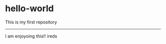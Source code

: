 # hello-world
This is my first repository
________________________________
I am enjoyoing this!!
ireds
